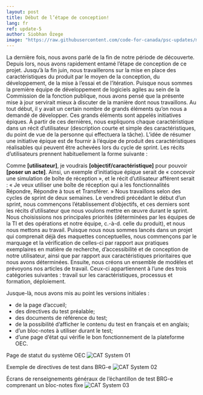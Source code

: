 ```yaml
---
layout: post
title: Début de l’étape de conception!
lang: fr
ref: update-5
author: Siobhan Özege
image: "https://raw.githubusercontent.com/code-for-canada/psc-updates/master/images/preview-pics/build-phase.png"
---
```

La dernière fois, nous avons parlé de la fin de notre période de découverte. Depuis lors, nous avons rapidement entamé l’étape de conception de ce projet. Jusqu’à la fin juin, nous travaillerons sur la mise en place des caractéristiques du produit par le moyen de la conception, du développement, de la mise à l’essai et de l’itération. 
Puisque nous sommes la première équipe de développement de logiciels agiles au sein de la Commission de la fonction publique, nous avons pensé que la présente mise à jour servirait mieux à discuter de la manière dont nous travaillons.
Au tout début, il y avait un certain nombre de grands éléments qu’on nous a demandé de développer. Ces grands éléments sont appelés initiatives épiques. À partir de ces dernières, nous expliquons chaque caractéristique dans un récit d’utilisateur (description courte et simple des caractéristiques, du point de vue de la personne qui effectuera la tâche). L’idée de résumer une initiative épique est de fournir à l’équipe de produit des caractéristiques réalisables qui peuvent être achevées lors du cycle de sprint.
Les récits d’utilisateurs prennent habituellement la forme suivante :

Comme **[utilisateur]**, je voudrais **[objectif/caractéristique]** pour pouvoir **[poser un acte]**.
Ainsi, un exemple d’initiatique épique serait de « concevoir une simulation de boîte de réception », et le récit d’utilisateur afférent serait : « Je veux utiliser une boîte de réception qui a les fonctionnalités Répondre, Répondre à tous et Transférer. »
Nous travaillons selon des cycles de sprint de deux semaines. Le vendredi précédant le début d’un sprint, nous commençons l’établissement d’objectifs, et ces derniers sont les récits d’utilisateur que nous voulons mettre en œuvre durant le sprint.
Nous choisissions nos principales priorités (déterminées par les équipes de la TI et des opérations et notre équipe, c.-à-d. celle du produit), et nous nous mettons au travail. Puisque nous nous sommes lancés dans un projet qui comprenait déjà des maquettes conceptuelles, nous commençons par le marquage et la vérification de celles-ci par rapport aux pratiques exemplaires en matière de recherche, d’accessibilité et de conception de notre utilisateur, ainsi que par rapport aux caractéristiques prioritaires que nous avons déterminées.
Ensuite, nous créons un ensemble de modèles et prévoyons nos articles de travail. Ceux-ci appartiennent à l’une des trois catégories suivantes : travail sur les caractéristiques, processus et formation, déploiement.

Jusque-là, nous avons mis au point les versions initiales :
-	de la page d’accueil;
-	des directives du test préalable;
-	des documents de référence du test;
-	de la possibilité d’afficher le contenu du test en français et en anglais;
-	d’un bloc-notes à utiliser durant le test;
-	d’une page d’état qui vérifie le bon fonctionnement de la plateforme OEC.

 
Page de statut du système OEC
![CAT System 01](../images/cat-march20-status-fr.png)

  
Exemple de directives de test dans BRG-e
![CAT System 02](../images/cat-march20-instructions-fr.png)

 
Écrans de renseignements généraux de l’échantillon de test BRG-e comprenant un bloc-notes fixe
![CAT System 03](../images/cat-march20-background-fr.png)
